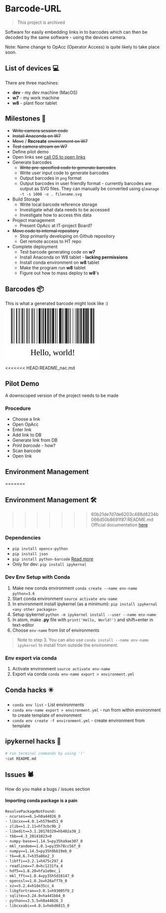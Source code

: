 # Barcode-URL

>This project is archived

Software for easily embedding links in to barcodes which can then be decoded by the same software - using the devices camera.

Note: Name change to OpAcc (Operator Access) is quite likely to take place soon.

## List of devices 💻
There are three machines:
* **dev** - my dev machine (MacOS)
* **w7** - my work machine
* **w8** - plant floor tablet

## Milestones 🏁
* ~~Write camera session code~~
* ~~Install Anaconda on W7~~
* ~~Move~~ / **Recreate** ~~environment on W7~~
* ~~Test camera stream on W7~~
* Define pilot demo
* Open links see [call OS to open links](https://stackoverflow.com/questions/4216985/call-to-operating-system-to-open-url)
* Generate barcodes
  * ~~Write pre-specified code to generate barcodes~~
  * Write user input code to generate barcodes
  * Output barcodes in `png` format
  * Output barcodes in user friendly format - currently barcodes are output as SVG files. They can manually be converted using `qlmanage -t -s 1000 -o . filename.svg`
* Build Storage
  * Write local barcode reference storage
  * Investigate what data needs to be accessed
  * Investigate how to access this data
* Project management
  * Present OpAcc at IT-project Board?
* ~~Move code to internal repository~~
  * Stop primarily developing on Github repository
  * Get remote access to HT repo
* Complete deployment
  * Test barcode generating code on **w7**
  * Install Anaconda on W8 tablet - **lacking permissions**
  * Install conda environment on **w8** tablet
  * Make the program run **w8** tablet
  * Figure out how to mass deploy to **w8**'s

## Barcodes 📦
This is what a generated barcode might look like :)
![barcode](python/data/barcode.svg)

<<<<<<< HEAD:README_nac.md
## Pilot Demo
A downscoped version of the project needs to be made
### Procedure
* Choose a link
* Open OpAcc
* Enter link
* Add link to DB
* Generate link from DB
* *Print barcode* - how?
* Scan barcode
* Open link


## Environment Management
=======
## Environment Management 🛠
>>>>>>> 60b21de7d7de6203c488d8234b066d50b8691f87:README.md
Official documentation [here](https://conda.io/docs/user-guide/tasks/manage-environments.html)

### Dependencies
* `pip install opencv-python`
* `pip install json`
* `pip install python-barcode` [Read more](https://pypi.org/project/python-barcode/)
* Only for dev: `pip install ipykernal`

### Dev Env Setup with Conda
1. Make new conda environment `conda create --name env-name python=3.6`
2. Start conda environment `source activate env-name`
3. In environment install ipykernel (as a minimum): `pip install ipykernal <any other packages>`
4. Setup ipykernel `python -m ipykernel install --user --name env-name`
5. In atom, make **.py** file with `print('Hello, World!')` and shift+enter in text-editor
6. Choose `env-name` from list of environments

> Note to step 3.
You can also use `conda install --name env-name ipykernel` to install from outside the environment.

### Env export via conda
1. Activate environment `source activate env-name`
2. Export via conda `conda env-name export > environment.yml`

## Conda hacks ✴️
* `conda env list` - List environments
* `conda env-name export > environment.yml` - run from within environment to create template of environment
* `conda env create -f environment.yml` - create environment from template

## ipykernel hacks 🖤
```python
# run terminal commands by using '!'
!cat README.md
```

## Issues 🕷
How do you make a bugs / issues section

#### Importing conda package is a pain
```
ResolvePackageNotFound:
- ncurses==6.1=h0a44026_0
- libcxx==4.0.1=h579ed51_0
- zlib==1.2.11=hf3cbc9b_2
- libedit==3.1.20170329=hb402a30_2
- tbb==4.3_20141023=0
- numpy-base==1.14.5=py35ha9ae307_0
- mkl_random==1.0.1=py35h78cc56f_0
- numpy==1.14.5=py35h9bb19eb_0
- tk==8.6.7=h35a86e2_3
- libffi==3.2.1=h475c297_4
- readline==7.0=hc1231fa_4
- hdf5==1.8.20=hfa1e0ec_1
- mkl_fft==1.0.4=py35h5d10147_0
- openssl==1.0.2o=h26aff7b_0
- xz==5.2.4=h1de35cc_4
- libgfortran==3.0.1=h93005f0_2
- sqlite==3.24.0=ha441bb4_0
- python==3.5.5=h0a44026_3
- libcxxabi==4.0.1=hebd6815_0
```
